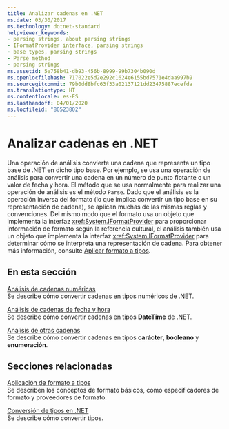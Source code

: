 ```yaml
---
title: Analizar cadenas en .NET
ms.date: 03/30/2017
ms.technology: dotnet-standard
helpviewer_keywords:
- parsing strings, about parsing strings
- IFormatProvider interface, parsing strings
- base types, parsing strings
- Parse method
- parsing strings
ms.assetid: 5e758b41-db93-456b-8999-99b7304b090d
ms.openlocfilehash: 717022e5d2e292c1624e6155bd7571e4daa997b9
ms.sourcegitcommit: 79b0dd8bfc63f33a02137121dd23475887ecefda
ms.translationtype: HT
ms.contentlocale: es-ES
ms.lasthandoff: 04/01/2020
ms.locfileid: "80523802"
---
```

# <a name="parsing-strings-in-net"></a>Analizar cadenas en .NET
Una operación de análisis convierte una cadena que representa un tipo base de .NET en dicho tipo base. Por ejemplo, se usa una operación de análisis para convertir una cadena en un número de punto flotante o un valor de fecha y hora. El método que se usa normalmente para realizar una operación de análisis es el método `Parse`. Dado que el análisis es la operación inversa del formato (lo que implica convertir un tipo base en su representación de cadena), se aplican muchas de las mismas reglas y convenciones. Del mismo modo que el formato usa un objeto que implementa la interfaz <xref:System.IFormatProvider> para proporcionar información de formato según la referencia cultural, el análisis también usa un objeto que implementa la interfaz <xref:System.IFormatProvider> para determinar cómo se interpreta una representación de cadena. Para obtener más información, consulte [Aplicar formato a tipos](../../../docs/standard/base-types/formatting-types.md).  
  
## <a name="in-this-section"></a>En esta sección  
 [Análisis de cadenas numéricas](../../../docs/standard/base-types/parsing-numeric.md)  
 Se describe cómo convertir cadenas en tipos numéricos de .NET.  
  
 [Análisis de cadenas de fecha y hora](../../../docs/standard/base-types/parsing-datetime.md)  
 Se describe cómo convertir cadenas en tipos **DateTime** de .NET.  
  
 [Análisis de otras cadenas](../../../docs/standard/base-types/parsing-other.md)  
 Se describe cómo convertir cadenas en tipos **carácter**, **booleano** y **enumeración**.  
  
## <a name="related-sections"></a>Secciones relacionadas  
 [Aplicación de formato a tipos](../../../docs/standard/base-types/formatting-types.md)  
 Se describen los conceptos de formato básicos, como especificadores de formato y proveedores de formato.  
  
 [Conversión de tipos en .NET](../../../docs/standard/base-types/type-conversion.md)  
 Se describe cómo convertir tipos.
